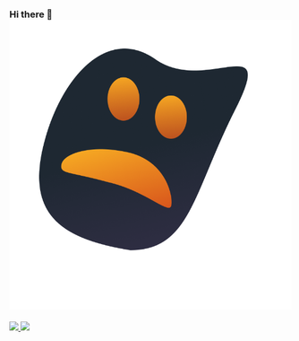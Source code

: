 ### Hi there 👋 ![alt text](https://github.com/dikirahman/dikirahman/blob/main/myprofile.png?raw=true)

<!--
**dikirahman/dikirahman** is a ✨ _special_ ✨ repository because its `README.md` (this file) appears on your GitHub profile.

Here are some ideas to get you started:

- 🔭 I’m currently working on ...
- 🌱 I’m currently learning ...
- 👯 I’m looking to collaborate on ...
- 🤔 I’m looking for help with ...
- 💬 Ask me about ...
- 📫 How to reach me: ...
- 😄 Pronouns: ...
- ⚡ Fun fact: ...
-->

<p align="left">
<a href="https://github.com/dikirahman">
  <img height="135em" src="https://github-readme-stats-eight-theta.vercel.app/api?username=dikirahman&show_icons=true&theme=algolia&include_all_commits=true&count_private=true&theme=default"/>
  <img height="135em" src="https://github-readme-stats-eight-theta.vercel.app/api/top-langs/?username=dikirahman&layout=compact&langs_count=8&theme=default"/>
</a>
</p>
